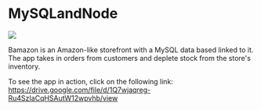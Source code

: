 # MySQLandNode

<img src="https://lh6.googleusercontent.com/XKMkTMxRiNhtBCVxWpyhQi7WMj7d6XW2g3s-_CKEFh1BiEcBntrUO9Fyede_p1c29MVRNJX3qt68I12hX3BD=w2940-h5226" />

Bamazon is an Amazon-like storefront with a MySQL data based linked to it. The app takes in orders from customers and deplete stock from the store's inventory.

To see the app in action, click on the following link: https://drive.google.com/file/d/1Q7wjaqreg-Ru4SzIaCqHSAutW12wpvhb/view
